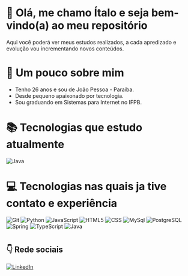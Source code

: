 # 👋 Olá, me chamo Ítalo e seja bem-vindo(a) ao meu repositório
Aqui você poderá ver meus estudos realizados, a cada apredizado e evolução vou incrementando novos conteúdos.

# 👤 Um pouco sobre mim 

* Tenho 26 anos e sou de João Pessoa - Paraíba.
* Desde pequeno apaixonado por tecnologia.
* Sou graduando em Sistemas para Internet no IFPB.

# 📚 Tecnologias que estudo atualmente

![Java](https://img.shields.io/badge/Java-ED8B00?style=for-the-badge&logo=java&logoColor=white)
#
# 💻 Tecnologias nas quais ja tive contato e experiência
![Git](https://img.shields.io/badge/GIT-E44C30?style=for-the-badge&logo=git&logoColor=white)
![Python](https://img.shields.io/badge/Python-14354C?style=for-the-badge&logo=python&logoColor=white)
![JavaScript](https://img.shields.io/badge/JavaScript-F7DF1E?style=for-the-badge&logo=javascript&logoColor=black)
![HTML5](https://img.shields.io/badge/HTML5-E34F26?style=for-the-badge&logo=html5&logoColor=white)
![CSS](https://img.shields.io/badge/CSS3-1572B6?style=for-the-badge&logo=css3&logoColor=white)
![MySql](https://img.shields.io/badge/MySQL-00000F?style=for-the-badge&logo=mysql&logoColor=white)
![PostgreSQL](https://img.shields.io/badge/PostgreSQL-316192?style=for-the-badge&logo=postgresql&logoColor=white)
![Spring](https://img.shields.io/badge/Spring-6DB33F?style=for-the-badge&logo=spring&logoColor=white)
![TypeScript](https://img.shields.io/badge/TypeScript-007ACC?style=for-the-badge&logo=typescript&logoColor=white)
![Java](https://img.shields.io/badge/Java-ED8B00?style=for-the-badge&logo=java&logoColor=white)


 
  
#
## 👇 Rede sociais 

[![LinkedIn](https://img.shields.io/badge/LinkedIn-0077B5?style=for-the-badge&logo=linkedin&logoColor=white)](https://www.linkedin.com/in/italocostta/)
